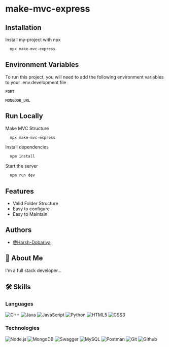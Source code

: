 
# make-mvc-express


## Installation

Install my-project with npx

```bash
  npx make-mvc-express
```
    
## Environment Variables

To run this project, you will need to add the following environment variables to your .env.development file

`PORT`

`MONGODB_URL`
## Run Locally

Make MVC Structure

```bash
  npx make-mvc-express
```

Install dependencies

```bash
  npm install
```

Start the server

```bash
  npm run dev
```


## Features

- Valid Folder Structure
- Easy to configure
- Easy to Maintain


## Authors

- [@Harsh-Dobariya](https://github.com/Harsh-Dobariya)


## 🚀 About Me
I'm a full stack developer...


## 🛠 Skills
### Languages

![C++](https://img.shields.io/badge/-C++-000?&logo=c%2b%2b&logoColor=00599C)
![Java](https://img.shields.io/badge/-Java-000?&logo=java)
![JavaScript](https://img.shields.io/badge/-JavaScript-000?&logo=JavaScript)
![Python](https://img.shields.io/badge/-Python-000?&logo=Python)
![HTML5](https://img.shields.io/badge/-HTML5-000?&logo=HTML5)
![CSS3](https://img.shields.io/badge/-CSS3-000?&logo=CSS3)

### Technologies

![Node.js](https://img.shields.io/badge/-Node.js-000?&logo=node.js)
![MongoDB](https://img.shields.io/badge/-MongoDB-000?&logo=mongodb)
![Swagger](https://img.shields.io/badge/-Swagger-000?&logo=swagger)
![MySQL](https://img.shields.io/badge/-MySQL-000?&logo=mysql)
![Postman](https://img.shields.io/badge/-Postman-000?&logo=postman)
![Git](https://img.shields.io/badge/-Git-000?&logo=git)
![Github](https://img.shields.io/badge/-Github-000?&logo=github)

